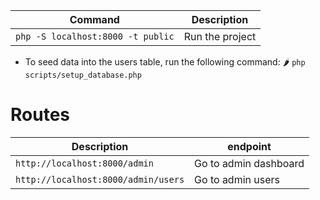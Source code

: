 | Command | Description  |
| --- | --- |
| ``` php -S localhost:8000 -t public ``` | Run the project	|

- To seed data into the users table, run the following command: 🌶️
``` php scripts/setup_database.php ```

# Routes
| Description | endpoint |
| --- | --- |
| ``` http://localhost:8000/admin ``` | Go to admin dashboard |
| ``` http://localhost:8000/admin/users ``` |  Go to admin users |

